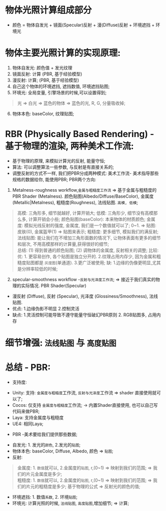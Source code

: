 # 物体光照计算组成部分
* 颜色 = 物体自发光 + 镜面(Specular)反射 + 漫(Diffuse)反射 + 环境遮挡 + 环境光   

# 物体主要光照计算的实现原理:  
1. 物体自发光: 颜色值 + 发光纹理
2. 镜面反射: 计算 (PBR, 基于经验模型)
3. 漫反射: 计算; (PBR, 基于经验模型)
4. 自己这个物体的环境遮挡, 遮挡数值, 环境遮挡贴图;
5. 环境光: 全局变量, 引擎场景的时候,可以设置得到;
> 光 => 白光 => 蓝色的物体 => 蓝色的光, R, G, 分量吸收掉;
6. 物体本色: baseColor, 纹理贴图;

# RBR (Physically Based Rendering) - 基于物理的渲染, 两种美术工作流:
* 基于物理的原理, 来模拟计算光的反射, 能量守恒;
* 算法: 可以调整算法一些参数, 与反射是有直接关系的;
* 调整反射的方式不一样, 我们把PBR分成两种模式: 美术工作流- 美术指导那些规格的数据给你, 能使用PBR; PBR两个方向:
1. Metalness-roughness workflow,`金属与粗糙度工作流` => 基于金属与粗糙度的 PBR Shader (Metalness). 颜色贴图(Albedo/Diffuse/BaseColor), 金属度(Metallic|Metalness), 粗糙度(Roughness), 法线贴图. `高模, 低模`;
> 高模: 三角形多, 细节就越好, 计算开销大;
> 低模: 三角形少, 细节没有高模那么多, 计算开销会小些;
> 颜色贴图(baseColor): 本来物体的材质颜色;
> 金属度: 模拟光线反射的强度, 金属度, 我们是一个数值就可以了; 0~1. => 贴图: 皮肤(0), 金属盔甲(1) => 贴图来表示;
> 粗糙度: 更多细节, 模拟我们的满反射;
> 法线贴图: 能让我们在不增加三角形面数的情况下, 让物体表面有更多的细节和层次, 不用高模那样的计算量,获得很好的细节;  
> 总结: (1) 得到普通的颜色贴图; (2) 调物体的金属度, 反射相关的调整;
> 比较: 优: 1. 更容易创作, 各个贴图是独立分开的. 2.纹理占用内存少, 因为金属和粗糙度贴图都是 `灰度图`(单通道). 3.更广泛被使用; 缺: 1.边缘的伪像更明显,尤其是分辨率较低的时候;

2. specular-smoothness workflow -`反射与光泽度工作流`; => 接近于我们真实的物理的实际情况. PBR Shader(Specular)  
* 漫反射 (Diffuse), 反射 (Specular), 光泽度 (Glossiness/Smoothness), 法线贴图.
* 优点: 1.边缘伪影不明显 2.控制灵活 
* 缺点: 1.灵活控制可能导致不遵守能量守恒破幻PBR原则 2. RGB贴图多, 占用内存


# 细节增强: `法线贴图` 与 `高度贴图`  

# 总结 - PBR:
* 支持度:
- Unity: 支持: `金属度与粗糙度`工作流, `反射与光泽度`工作流 => shader 直接使用就可以了;
- Cocos: 仅支持 `金属度与粗糙度`工作流; -> 内置Shader直接使用, 也可以自己写代码来做PBR; 
- Laya:  支持金属度与粗糙度
- UE4: 相同Laya;

* PBR -美术要给我们提供那些数据;
- 自发光: 1. 发光的`颜色`, 2.发光的`贴图`;
- 物体本色: baseColor, Diffuse, Albedo, 颜色 => `贴图`;
- 反射:  
> 金属度: 1. `数值`就可以, 2.金属度的`贴图`, r,(0~1) => 映射到我们的范围; => 我们的片元金属度是多少;  
> 粗糙度: 1. `数值`就可以, 2.金属度的`贴图`, r,(0~1) => 映射到我们的范围; => 我们的片元的粗糙度是多少;
> 基于物理的公式 => 反射光的颜色的值;  

- 环境遮挡: 1. 数值`系数`, 2. 环境`贴图`;
- 环境光: 计算光照的时候, `法线贴图`, `高度贴图`,增加细节; => 计算;